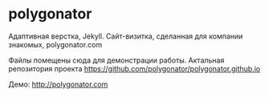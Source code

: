 # polygonator
Адаптивная верстка, Jekyll. Сайт-визитка, сделанная для компании знакомых, polygonator.com

Файлы помещены сюда для демонстрации работы. Актальная репозитория проекта https://github.com/polygonator/polygonator.github.io

Демо: http://polygonator.com

